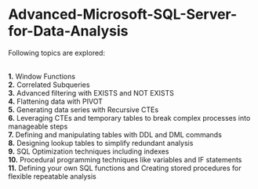 # Advanced-Microsoft-SQL-Server-for-Data-Analysis

Following topics are explored: <br><br>

<b>1.</b> Window Functions<br>
<b>2.</b> Correlated Subqueries<br>
<b>3.</b> Advanced filtering with EXISTS and NOT EXISTS<br>
<b>4.</b> Flattening data with PIVOT<br>
<b>5.</b> Generating data series with Recursive CTEs <br>
<b>6.</b> Leveraging CTEs and temporary tables to break complex processes into manageable steps<br>
<b>7.</b> Defining and manipulating tables with DDL and DML commands<br>
<b>8.</b> Designing lookup tables to simplify redundant analysis<br>
<b>9.</b> SQL Optimization techniques including indexes<br>
<b>10.</b> Procedural programming techniques like variables and IF statements<br>
<b>11.</b> Defining your own SQL functions and Creating stored procedures for flexible repeatable analysis<br>
